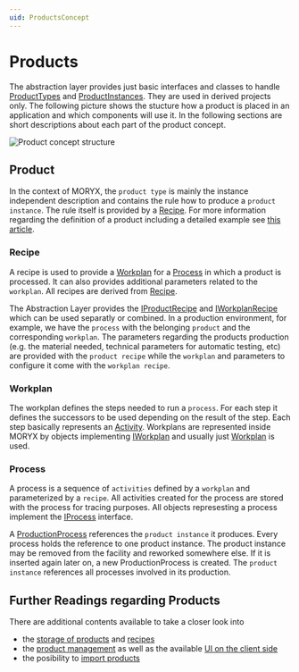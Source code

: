 ```yaml
---
uid: ProductsConcept
---
```

# Products

The abstraction layer provides just basic interfaces and classes to handle [ProductTypes](../../../src/Moryx.AbstractionLayer/Products/IProductType.cs) and [ProductInstances](../../../src/Moryx.AbstractionLayer/Products/ProductInstance.cs).
They are used in derived projects only. 
The following picture shows the stucture how a product is placed in an application and which components will use it. 
In the following sections are short descriptions about each part of the product concept.

![Product concept structure](http://www.plantuml.com/plantuml/proxy?cache=no&fmt=svg&src=https://raw.githubusercontent.com/PHOENIXCONTACT/MORYX-AbstractionLayer/dev/docs/articles/Products/images/product_concept)

## Product

In the context of MORYX, the `product type` is mainly the instance independent description and contains the rule how to produce a `product instance`. 
The rule itself is provided by a [Recipe](../../../src/Moryx.AbstractionLayer/Recipes/Recipe.cs). 
For more information regarding the definition of a product including a detailed example see [this article](ProductDefinition.md).

### Recipe

A recipe is used to provide a [Workplan](../Processing/Workplans.md) for a [Process](../Processing/Processes.md) in which a product is processed. It can also provides additional parameters related to the `workplan`. All recipes are derived from [Recipe](../../../src/Moryx.AbstractionLayer/Recipes/Recipe.cs).

The Abstraction Layer provides the [IProductRecipe](../../../src/Moryx.AbstractionLayer/Recipes/IProductRecipe.cs) and [IWorkplanRecipe](../../../src/Moryx.AbstractionLayer/Recipes/IWorkplanRecipe.cs) which can be used separatly or combined. 
In a production environment, for example, we have the `process` with the belonging `product` and the corresponding `workplan`. 
The parameters regarding the products production (e.g. the material needed, technical parameters for automatic testing, etc) are provided with the `product recipe` while the `workplan` and parameters to configure it come with the `workplan recipe`.

### Workplan

The workplan defines the steps needed to run a `process`. 
For each step it defines the successors to be used depending on the result of the step. 
Each step basically represents an [Activity](../Processing/Activities.md). 
Workplans are represented inside MORYX by objects implementing [IWorkplan](../../../src/Moryx/Workflows/API/Type/IWorkplan.cs) and usually just [Workplan](../../../src/Moryx/Workflows/Implementation/Workplan.cs) is used.

### Process

A process is a sequence of `activities` defined by a `workplan` and parameterized by a `recipe`. All activities created for the process are stored with the process for tracing purposes. All objects represesting a process implement the [IProcess](../../../src/Moryx.AbstractionLayer/Process/IProcess.cs) interface.

A [ProductionProcess](../../../src/Moryx.AbstractionLayer/Process/ProductionProcess.cs) references the `product instance` it produces. 
Every process holds the reference to one product instance. 
The product instance may be removed from the facility and reworked somewhere else. 
If it is inserted again later on, a new ProductionProcess is created. The `product instance` references all processes involved in its production.

## Further Readings regarding Products

There are additional contents available to take a closer look into 
 * the [storage of products](ProductStorage.md) and [recipes](RecipeStorage.md)
 * the [product management](ProductManagement.md) as well as the available [UI on the client side](ProductManagementUI.md)
 * the posibility to [import products](ProductImport.md)